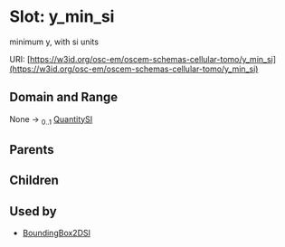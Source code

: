 
# Slot: y_min_si

minimum y, with si units

URI: [https://w3id.org/osc-em/oscem-schemas-cellular-tomo/y_min_si](https://w3id.org/osc-em/oscem-schemas-cellular-tomo/y_min_si)


## Domain and Range

None &#8594;  <sub>0..1</sub> [QuantitySI](QuantitySI.md)

## Parents


## Children


## Used by

 * [BoundingBox2DSI](BoundingBox2DSI.md)
